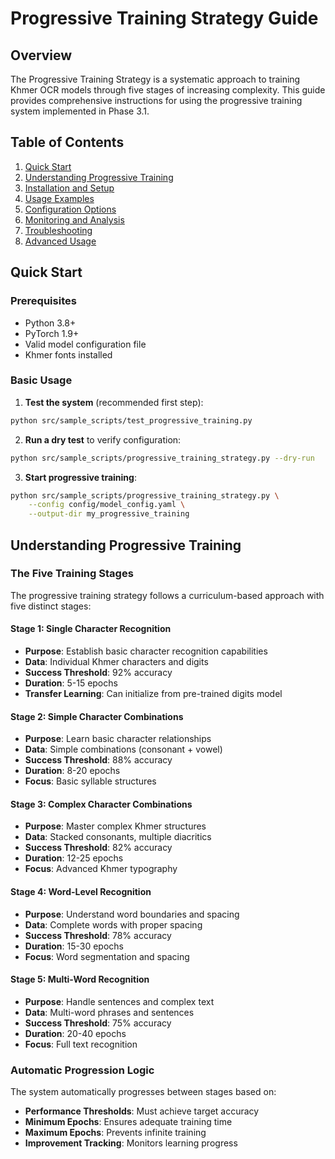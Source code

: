 # Progressive Training Strategy Guide

## Overview

The Progressive Training Strategy is a systematic approach to training Khmer OCR models through five stages of increasing complexity. This guide provides comprehensive instructions for using the progressive training system implemented in Phase 3.1.

## Table of Contents

1. [Quick Start](#quick-start)
2. [Understanding Progressive Training](#understanding-progressive-training)
3. [Installation and Setup](#installation-and-setup)
4. [Usage Examples](#usage-examples)
5. [Configuration Options](#configuration-options)
6. [Monitoring and Analysis](#monitoring-and-analysis)
7. [Troubleshooting](#troubleshooting)
8. [Advanced Usage](#advanced-usage)

## Quick Start

### Prerequisites
- Python 3.8+
- PyTorch 1.9+
- Valid model configuration file
- Khmer fonts installed

### Basic Usage

1. **Test the system** (recommended first step):
```bash
python src/sample_scripts/test_progressive_training.py
```

2. **Run a dry test** to verify configuration:
```bash
python src/sample_scripts/progressive_training_strategy.py --dry-run
```

3. **Start progressive training**:
```bash
python src/sample_scripts/progressive_training_strategy.py \
    --config config/model_config.yaml \
    --output-dir my_progressive_training
```

## Understanding Progressive Training

### The Five Training Stages

The progressive training strategy follows a curriculum-based approach with five distinct stages:

#### Stage 1: Single Character Recognition
- **Purpose**: Establish basic character recognition capabilities
- **Data**: Individual Khmer characters and digits
- **Success Threshold**: 92% accuracy
- **Duration**: 5-15 epochs
- **Transfer Learning**: Can initialize from pre-trained digits model

#### Stage 2: Simple Character Combinations
- **Purpose**: Learn basic character relationships
- **Data**: Simple combinations (consonant + vowel)
- **Success Threshold**: 88% accuracy
- **Duration**: 8-20 epochs
- **Focus**: Basic syllable structures

#### Stage 3: Complex Character Combinations
- **Purpose**: Master complex Khmer structures
- **Data**: Stacked consonants, multiple diacritics
- **Success Threshold**: 82% accuracy
- **Duration**: 12-25 epochs
- **Focus**: Advanced Khmer typography

#### Stage 4: Word-Level Recognition
- **Purpose**: Understand word boundaries and spacing
- **Data**: Complete words with proper spacing
- **Success Threshold**: 78% accuracy
- **Duration**: 15-30 epochs
- **Focus**: Word segmentation and spacing

#### Stage 5: Multi-Word Recognition
- **Purpose**: Handle sentences and complex text
- **Data**: Multi-word phrases and sentences
- **Success Threshold**: 75% accuracy
- **Duration**: 20-40 epochs
- **Focus**: Full text recognition

### Automatic Progression Logic

The system automatically progresses between stages based on:
- **Performance Thresholds**: Must achieve target accuracy
- **Minimum Epochs**: Ensures adequate training time
- **Maximum Epochs**: Prevents infinite training
- **Improvement Tracking**: Monitors learning progress
